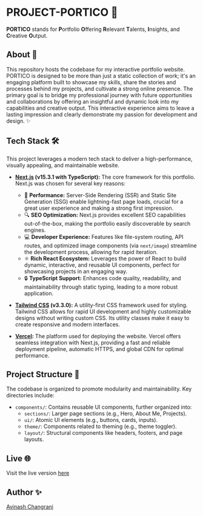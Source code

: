 # PROJECT-PORTICO 🚀

**PORTICO** stands for **P**ortfolio **O**ffering **R**elevant **T**alents, **I**nsights, and **C**reative **O**utput.

## About 🎯

This repository hosts the codebase for my interactive portfolio website. PORTICO is designed to be more than just a static collection of work; it's an engaging platform built to showcase my skills, share the stories and processes behind my projects, and cultivate a strong online presence. The primary goal is to bridge my professional journey with future opportunities and collaborations by offering an insightful and dynamic look into my capabilities and creative output. This interactive experience aims to leave a lasting impression and clearly demonstrate my passion for development and design. ✨

## Tech Stack 🛠️

This project leverages a modern tech stack to deliver a high-performance, visually appealing, and maintainable website.

-   **[Next.js](https://nextjs.org/) (v15.3.1 with TypeScript):** The core framework for this portfolio. Next.js was chosen for several key reasons:

    -   🚀 **Performance:** Server-Side Rendering (SSR) and Static Site Generation (SSG) enable lightning-fast page loads, crucial for a great user experience and making a strong first impression.
    -   🔍 **SEO Optimization:** Next.js provides excellent SEO capabilities out-of-the-box, making the portfolio easily discoverable by search engines.
    -   💻 **Developer Experience:** Features like file-system routing, API routes, and optimized image components (via `next/image`) streamline the development process, allowing for rapid iteration.
    -   ⚛️ **Rich React Ecosystem:** Leverages the power of React to build dynamic, interactive, and reusable UI components, perfect for showcasing projects in an engaging way.
    -   🔒 **TypeScript Support:** Enhances code quality, readability, and maintainability through static typing, leading to a more robust application.

-   **[Tailwind CSS](https://tailwindcss.com/) (v3.3.0):** A utility-first CSS framework used for styling. Tailwind CSS allows for rapid UI development and highly customizable designs without writing custom CSS. Its utility classes make it easy to create responsive and modern interfaces.

-   **[Vercel](https://vercel.com/):** The platform used for deploying the website. Vercel offers seamless integration with Next.js, providing a fast and reliable deployment pipeline, automatic HTTPS, and global CDN for optimal performance.

## Project Structure 📁

The codebase is organized to promote modularity and maintainability. Key directories include:

-   `components/`: Contains reusable UI components, further organized into:
    -   `sections/`: Larger page sections (e.g., Hero, About Me, Projects).
    -   `ui/`: Atomic UI elements (e.g., buttons, cards, inputs).
    -   `theme/`: Components related to theming (e.g., theme toggler).
    -   `layout/`: Structural components like headers, footers, and page layouts.

## Live 🌐

Visit the live version [here](https://avinashchangrani.vercel.app/)

## Author ✨

[Avinash Changrani](https://github.com/nabobery)
